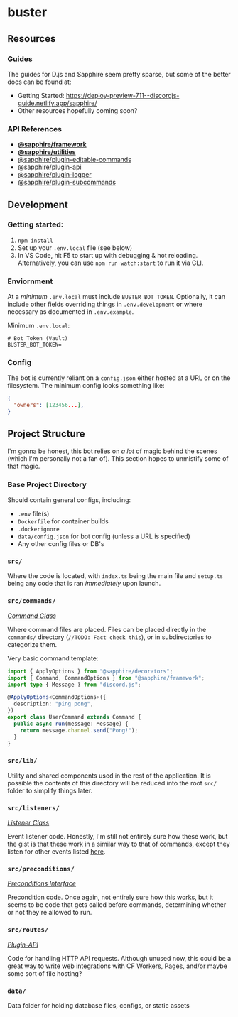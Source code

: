 # buster

## Resources

### Guides

The guides for D.js and Sapphire seem pretty sparse, but some of the better docs can be found at:

- Getting Started: https://deploy-preview-711--discordjs-guide.netlify.app/sapphire/
- Other resources hopefully coming soon?

### API References

- **[@sapphire/framework](https://sapphiredev.github.io/framework/)**
- **[@sapphire/utilities](https://sapphiredev.github.io/utilities/)**
- [@sapphire/plugin-editable-commands](https://sapphiredev.github.io/plugins/modules/_sapphire_plugin_editable_commands.html)
- [@sapphire/plugin-api](https://sapphiredev.github.io/plugins/modules/_sapphire_plugin_api.html)
- [@sapphire/plugin-logger](https://sapphiredev.github.io/plugins/modules/_sapphire_plugin_logger.html)
- [@sapphire/plugin-subcommands](https://sapphiredev.github.io/plugins/modules/_sapphire_plugin_subcommands.html)

## Development

### Getting started:

1. `npm install`
2. Set up your `.env.local` file (see below)
3. In VS Code, hit F5 to start up with debugging & hot reloading. Alternatively, you can use `npm run watch:start` to run it via CLI.

### Enviornment

At a _minimum_ `.env.local` must include `BUSTER_BOT_TOKEN`. Optionally, it can include other fields overriding things in `.env.development` or where necessary as documented in `.env.example`.

Minimum `.env.local`:

```
# Bot Token (Vault)
BUSTER_BOT_TOKEN=
```

### Config

The bot is currently reliant on a `config.json` either hosted at a URL or on the filesystem. The minimum config looks something like:

```json
{
  "owners": [123456...],
}
```

## Project Structure

I'm gonna be honest, this bot relies on _a lot_ of magic behind the scenes (which I'm personally not a fan of). This section hopes to unmistify some of that magic.

### Base Project Directory

Should contain general configs, including:

- `.env` file(s)
- `Dockerfile` for container builds
- `.dockerignore`
- `data/config.json` for bot config (unless a URL is specified)
- Any other config files or DB's

### `src/`

Where the code is located, with `index.ts` being the main file and `setup.ts` being any code that is ran _immediately_ upon launch.

### `src/commands/`

_[Command Class](https://sapphiredev.github.io/framework/classes/Command.html)_

Where command files are placed. Files can be placed directly in the `commands/` directory (`//TODO: Fact check this`), or in subdirectories to categorize them.

Very basic command template:

```ts
import { ApplyOptions } from "@sapphire/decorators";
import { Command, CommandOptions } from "@sapphire/framework";
import type { Message } from "discord.js";

@ApplyOptions<CommandOptions>({
  description: "ping pong",
})
export class UserCommand extends Command {
  public async run(message: Message) {
    return message.channel.send("Pong!");
  }
}
```

### `src/lib/`

Utility and shared components used in the rest of the application. It is possible the contents of this directory will be reduced into the root `src/` folder to simplify things later.

### `src/listeners/`

_[Listener Class](https://sapphiredev.github.io/framework/classes/Listener.html)_

Event listener code. Honestly, I'm still not entirely sure how these work, but the gist is that these work in a similar way to that of commands, except they listen for other events listed [here](https://sapphiredev.github.io/framework/modules.html#Events).

### `src/preconditions/`

_[Preconditions Interface](https://sapphiredev.github.io/framework/interfaces/Preconditions.html)_

Precondition code. Once again, not entirely sure how this works, but it seems to be code that gets called before commands, determining whether or not they're allowed to run.

### `src/routes/`

_[Plugin-API](https://sapphiredev.github.io/plugins/modules/_sapphire_plugin_api.html)_

Code for handling HTTP API requests. Although unused now, this could be a great way to write web integrations with CF Workers, Pages, and/or maybe some sort of file hosting?

### `data/`

Data folder for holding database files, configs, or static assets
